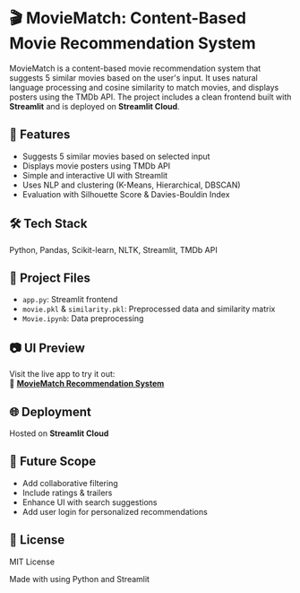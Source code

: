 # 🎬 MovieMatch: Content-Based Movie Recommendation System

MovieMatch is a content-based movie recommendation system that suggests 5 similar movies based on the user's input. It uses natural language processing and cosine similarity to match movies, and displays posters using the TMDb API. The project includes a clean frontend built with **Streamlit** and is deployed on **Streamlit Cloud**.

## 🚀 Features
- Suggests 5 similar movies based on selected input
- Displays movie posters using TMDb API
- Simple and interactive UI with Streamlit
- Uses NLP and clustering (K-Means, Hierarchical, DBSCAN)
- Evaluation with Silhouette Score & Davies-Bouldin Index

## 🛠️ Tech Stack
Python, Pandas, Scikit-learn, NLTK, Streamlit, TMDb API

## 📁 Project Files
- `app.py`: Streamlit frontend
- `movie.pkl` & `similarity.pkl`: Preprocessed data and similarity matrix
- `Movie.ipynb`: Data preprocessing

## 📷 UI Preview
Visit the live app to try it out:  
🔗 **[MovieMatch Recommendation System](https://movie-match-content-based-recommendation-system-hnvyc6nqxsyta2.streamlit.app/)**

## 🌐 Deployment
Hosted on **Streamlit Cloud**

## 🔮 Future Scope
- Add collaborative filtering
- Include ratings & trailers
- Enhance UI with search suggestions
- Add user login for personalized recommendations

## 📜 License
MIT License

Made with using Python and Streamlit
